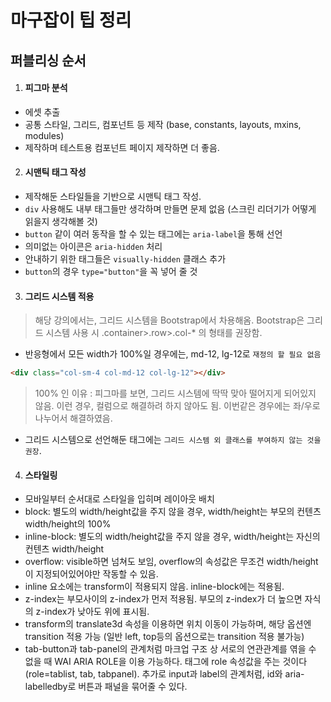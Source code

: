 # 마구잡이 팁 정리

## 퍼블리싱 순서

1. #### 피그마 분석

- 에셋 추출
- 공통 스타일, 그리드, 컴포넌트 등 제작 (base, constants, layouts, mxins, modules)
- 제작하며 테스트용 컴포넌트 페이지 제작하면 더 좋음.

2. #### 시맨틱 태그 작성

- 제작해둔 스타일들을 기반으로 시맨틱 태그 작성.
- `div` 사용해도 내부 태그들만 생각하며 만들면 문제 없음 (스크린 리더기가 어떻게 읽을지 생각해볼 것)
- `button` 같이 여러 동작을 할 수 있는 태그에는 `aria-label`을 통해 선언
- 의미없는 아이콘은 `aria-hidden` 처리
- 안내하기 위한 태그들은 `visually-hidden` 클래스 추가
- `button`의 경우 `type="button"`을 꼭 넣어 줄 것

3. #### 그리드 시스템 적용

> 해당 강의에서는, 그리드 시스템을 Bootstrap에서 차용해옴. Bootstrap은 그리드 시스템 사용 시 .container>.row>.col-\* 의 형태를 권장함.

- 반응형에서 모든 width가 100%일 경우에는, md-12, lg-12로 `재정의 할 필요 없음`

```html
<div class="col-sm-4 col-md-12 col-lg-12"></div>
```

> 100% 인 이유 : 피그마를 보면, 그리드 시스템에 딱딱 맞아 떨어지게 되어있지 않음. 이런 경우, 컬럼으로 해결하려 하지 않아도 됨. 이번같은 경우에는 좌/우로 나누어서 해결하였음.

- 그리드 시스템으로 선언해둔 태그에는 `그리드 시스템 외 클래스를 부여하지 않는 것을 권장`.

4. #### 스타일링

- 모바일부터 순서대로 스타일을 입히며 레이아웃 배치
- block: 별도의 width/height값을 주지 않을 경우, width/height는 부모의 컨텐츠 width/height의 100%
- inline-block: 별도의 width/height값을 주지 않을 경우, width/height는 자신의 컨텐츠 width/height
- overflow: visible하면 넘쳐도 보임, overflow의 속성값은 무조건 width/height이 지정되어있어야만 작동할 수 있음.
- inline 요소에는 transform이 적용되지 않음. inline-block에는 적용됨.
- z-index는 부모사이의 z-index가 먼저 적용됨. 부모의 z-index가 더 높으면 자식의 z-index가 낮아도 위에 표시됨.
- transform의 translate3d 속성을 이용하면 위치 이동이 가능하며, 해당 옵션엔 transition 적용 가능 (일반 left, top등의 옵션으로는 transition 적용 불가능)
- tab-button과 tab-panel의 관계처럼 마크업 구조 상 서로의 연관관계를 엮을 수 없을 때 WAI ARIA ROLE을 이용 가능하다. 태그에 role 속성값을 주는 것이다(role=tablist, tab, tabpanel). 추가로 input과 label의 관계처럼, id와 aria-labelledby로 버튼과 패널을 묶어줄 수 있다.
